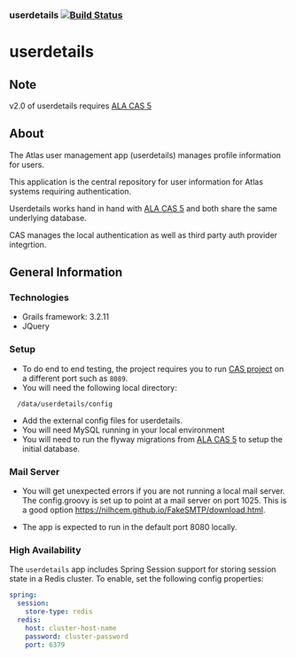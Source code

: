 ### userdetails   [![Build Status](https://travis-ci.org/AtlasOfLivingAustralia/userdetails.svg?branch=master)](https://travis-ci.org/AtlasOfLivingAustralia/userdetails)
userdetails
===========

## Note

v2.0 of userdetails requires [ALA CAS 5](https://github.com/AtlasOfLivingAustralia/ala-cas-5)

## About
The Atlas user management app (userdetails) manages profile information for users.

This application is the central repository for user information for Atlas systems requiring authentication.

Userdetails works hand in hand with [ALA CAS 5](https://github.com/AtlasOfLivingAustralia/ala-cas-5) and both share the same underlying database.

CAS manages the local authentication as well as third party auth provider integrtion.


## General Information

### Technologies
  * Grails framework: 3.2.11
  * JQuery

### Setup
* To do end to end testing, the project requires you to run  [CAS project](https://github.com/AtlasOfLivingAustralia/ala-cas-2.0) on a different port such as `8089`.
* You will need the following local directory:
```
  /data/userdetails/config

```
* Add the external config files for userdetails.
* You will need MySQL running in your local environment
* You will need to run the flyway migrations from [ALA CAS 5](https://github.com/AtlasOfLivingAustralia/ala-cas-5) to setup the initial database.

### Mail Server
* You will get unexpected errors if you are not running a local mail server. The config.groovy is set up to point at a mail server on port 1025. This is a good option https://nilhcem.github.io/FakeSMTP/download.html.

* The app is expected to run in the default port 8080 locally.

### High Availability

The `userdetails` app includes Spring Session support for storing session state in a Redis cluster.  To enable, set the
following config properties:

```yaml
spring:
  session:
    store-type: redis
  redis:
    host: cluster-host-name
    password: cluster-password
    port: 6379

```


